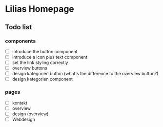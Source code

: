 # Lilias Homepage
## Todo list
### components
- [ ] introduce the button component
- [ ] introduce a icon plus text component
- [ ] set the link styling correctly
- [ ] overview buttons
- [ ] design kategorien button (what's the difference to the overview button?)
- [ ] design kategorien component

### pages
- [ ] kontakt
- [ ] overview
- [ ] design (overview)
- [ ] Webdesign
